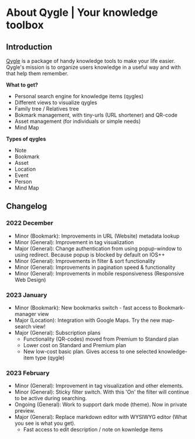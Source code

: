 # About Qygle | Your knowledge toolbox

## Introduction

[Qygle](https://qygle.com) is a package of handy knowledge tools to make your life easier. Qygle's mission is to organize users knowledge in a useful way and with that help them remember.

**What to get?**
- Personal search engine for knowledge items (qygles)
- Different views to visualize qygles
- Family tree / Relatives tree
- Bokmark management, with tiny-urls (URL shortener) and QR-code
- Asset management (for individuals or simple needs)
- Mind Map

**Types of qygles**
- Note
- Bookmark
- Asset
- Location
- Event
- Person
- Mind Map

## Changelog

### 2022 December
- Minor (Bookmark): Improvements in URL (Website) metadata lookup
- Minor (General): Improvement in tag visualization
- Major (General): Change authentication from using popup-window to using redirect. Because popup is blocked by default on IOS++
- Minor (General): Improvements in filter & sort functionality
- Minor (General): Improvements in pagination speed & functionality
- Minor (General): Improvements in mobile responsiveness (Responsive Web Design)

### 2023 January
- Minor (Bookmark): New bookmarks switch - fast access to Bookmark-manager view
- Major (Location): Integration with Google Maps. Try the new map-search view!
- Major (General): Subscription plans
    - Functionality (QR-codes) moved from Premium to Standard plan
    - Lower cost on Standard and Premium plan
    - New low-cost basic plan. Gives access to one selected knowledge-item type (qygle)

### 2023 February
- Minor (General): Improvement in tag visualization and other elements.
- Minor (General): Sticky filter switch. With this 'On' the filter will continue to be active during searching.
- Ongoing (General): Work to support dark mode (theme). Now in private preview.
- Major (General): Replace markdown editor with WYSIWYG editor (What you see is what you get).
    - Fast access to edit description / note on kownledge items